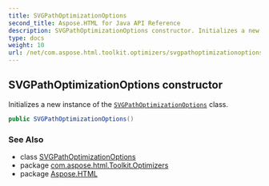 ```yaml
---
title: SVGPathOptimizationOptions
second_title: Aspose.HTML for Java API Reference
description: SVGPathOptimizationOptions constructor. Initializes a new instance of the SVGPathOptimizationOptions class
type: docs
weight: 10
url: /net/com.aspose.html.toolkit.optimizers/svgpathoptimizationoptions/svgpathoptimizationoptions/
---
```

## SVGPathOptimizationOptions constructor

Initializes a new instance of the [`SVGPathOptimizationOptions`](../) class.

```java
public SVGPathOptimizationOptions()
```

### See Also

* class [SVGPathOptimizationOptions](../)
* package [com.aspose.html.Toolkit.Optimizers](../../svgpathoptimizationoptions/)
* package [Aspose.HTML](../../../)

